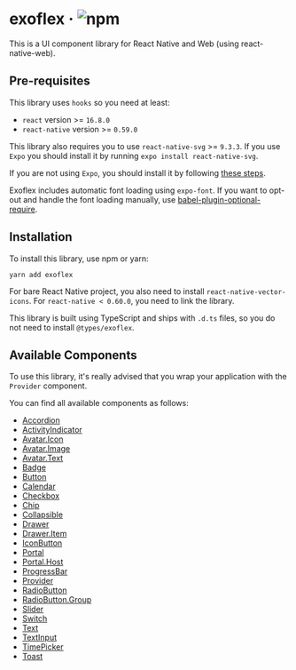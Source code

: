 # exoflex · ![npm](https://img.shields.io/npm/v/exoflex)

This is a UI component library for React Native and Web (using react-native-web).

## Pre-requisites

This library uses `hooks` so you need at least:

- `react` version >= `16.8.0`
- `react-native` version >= `0.59.0`

This library also requires you to use `react-native-svg` >= `9.3.3`. If you use `Expo` you should install it by running `expo install react-native-svg`.

If you are not using `Expo`, you should install it by following [these steps](https://github.com/react-native-community/react-native-svg/#installation).

Exoflex includes automatic font loading using `expo-font`. If you want to opt-out and handle the font loading manually, use [babel-plugin-optional-require](https://github.com/satya164/babel-plugin-optional-require).

## Installation

To install this library, use npm or yarn:

```
yarn add exoflex
```

For bare React Native project, you also need to install `react-native-vector-icons`. For `react-native < 0.60.0`, you need to link the library.

This library is built using TypeScript and ships with `.d.ts` files, so you do not need to install `@types/exoflex`.

## Available Components

To use this library, it's really advised that you wrap your application with the `Provider` component.

You can find all available components as follows:

- [Accordion](./docs/components/Accordion.md)
- [ActivityIndicator](./docs/components/ActivityIndicator.md)
- [Avatar.Icon](./docs/components/Avatar.Icon.md)
- [Avatar.Image](./docs/components/Avatar.Image.md)
- [Avatar.Text](./docs/components/Avatar.Text.md)
- [Badge](./docs/components/Badge.md)
- [Button](./docs/components/Button.md)
- [Calendar](./docs/components/Calendar.md)
- [Checkbox](./docs/components/Checkbox.md)
- [Chip](./docs/components/Chip.md)
- [Collapsible](./docs/components/Collapsible.md)
- [Drawer](./docs/components/DrawerSection.md)
- [Drawer.Item](./docs/components/DrawerItem.md)
- [IconButton](./docs/components/IconButton.md)
- [Portal](./docs/components/Portal.md)
- [Portal.Host](./docs/components/PortalHost.md)
- [ProgressBar](./docs/components/ProgressBar.md)
- [Provider](./docs/components/Provider.md)
- [RadioButton](./docs/components/RadioButton.md)
- [RadioButton.Group](./docs/components/RadioButtonGroup.md)
- [Slider](./docs/components/Slider.md)
- [Switch](./docs/components/Switch.md)
- [Text](./docs/components/Text.md)
- [TextInput](./docs/components/TextInput.md)
- [TimePicker](./docs/components/TimePicker.md)
- [Toast](./docs/components/Toast.md)
